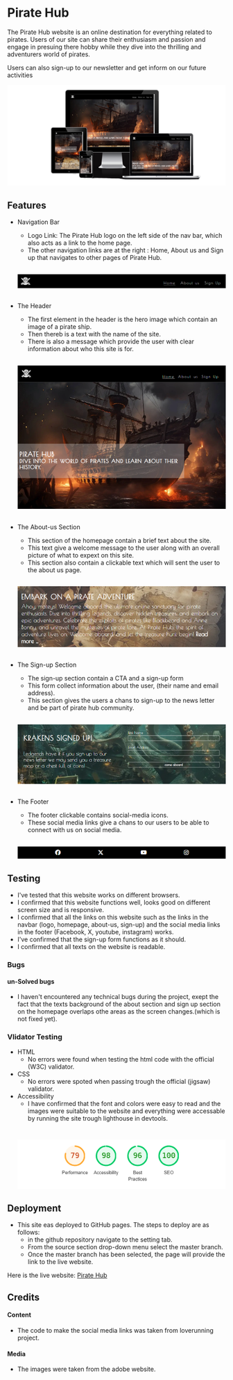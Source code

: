 # Pirate Hub

The Pirate Hub website is an online destination for everything related to pirates. Users of  our site can share their enthusiasm and passion and engage in presuing there hobby while they dive into the thrilling and adventurers world of pirates.

Users can also sign-up to our newsletter and get inform on our future activities

![alt text](<assets/readmeimages/different screen sizes.png>)

## Features

- Navigation Bar
  
  - Logo Link: The Pirate Hub logo on the left side of the nav bar, which also acts as a link to the home page.
  - The other navigation links are at the right : Home, About us and Sign up that navigates to other pages of Pirate Hub.
  ##
  ![alt text](assets/readmeimages/Navbar-screen-shot.PNG)
  ##

- The Header

  - The first element in the header is the hero image which contain an image of a pirate ship.
  - Then thereb is a text with the name of the site.
  - There is also a message which provide the user with clear information about who this site is for.
  ##
  ![alt text](assets/readmeimages/Header-screen-shot.PNG)
  ##

- The About-us Section

  - This section of the homepage contain a brief text about the site.
  - This text give a welcome message to the user along with an overall picture of what to expext on this site.
  - This section also contain a clickable text which will sent the user to the about us page.
  ##
  ![alt text](<assets/readmeimages/about us section-screen-shot.PNG>)
  ##

- The Sign-up Section

  - The sign-up section contain a CTA and a sign-up form
  - This form collect information about the user, (their name and email address).
  - This section gives the users a chans to sign-up to the news letter and be part of pirate hub community.
  ##
  ![alt text](assets/readmeimages/Signup-section-screen-shot.PNG)
  ##

- The Footer

  - The footer clickable contains social-media icons. 
  - These social media links give a chans to our users to be able to connect with us on social media.
  ##
  ![alt text](assets/readmeimages/Footer-section-screen-shot.PNG)


## Testing 

- I've tested that this website works on different browsers.
- I confirmed that this website functions well, looks good on different screen size and is responsive.
- I confirmed that all the links on this website such as the links in the navbar (logo, homepage, about-us, sign-up) and the social media links in the footer (Facebook, X, youtube, instagram) works.
- I've confirmed that the sign-up form functions as it should.
- I confirmed that all texts on the website is readable.

### Bugs

#### un-Solved bugs

- I haven't encountered any technical bugs during the project, exept the fact that the texts background of the about section and sign up section on the homepage overlaps othe areas as the screen changes.(which is not fixed yet).

### Vlidator Testing

- HTML
  - No errors were found when testing the html code with the official (W3C) validator.
- CSS
  - No errors were spoted when passing trough the official (jigsaw) validator.
- Accessibility
  - I have confirmed that the font and colors were easy to read and the images were suitable to the website and everything were accessable by running the site trough lighthouse in devtools.
  #
  ![alt text](assets/readmeimages/Lighthouse-status.PNG)
  

## Deployment

  - This site eas deployed to GitHub pages. The steps to deploy are as follows:
    - in the github repository navigate to the setting tab.
    - From the source section drop-down menu select the master branch.
    - Once the master branch has been selected, the page will provide the link to the live website.

  Here is the live website: [Pirate Hub](https://ngisng.github.io/Pirate_Hub_finale/index.html) 

## Credits

  #### Content
  - The code to make the social media links was taken from loverunning project.
  #### Media
  - The images were taken from the adobe website.

